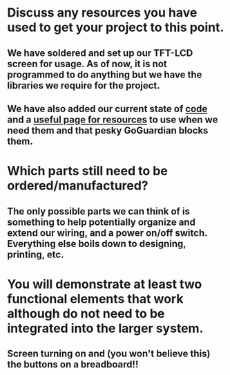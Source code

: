 # Discuss any resources you have used to get your project to this point. 

## We have soldered and set up our TFT-LCD screen for usage. As of now, it is not programmed to do anything but we have the libraries we require for the project. 

## We have also added our current state of [code](https://github.com/SkinnyJosiah/Capstone_QuickDraw/blob/main/QuickDraw.ino) and a [useful page for resources](https://github.com/SkinnyJosiah/Capstone_QuickDraw/blob/main/Workarounds.md) to use when we need them and that pesky GoGuardian blocks them.

# Which parts still need to be ordered/manufactured? 

## The only possible parts we can think of is something to help potentially organize and extend our wiring, and a power on/off switch. Everything else boils down to designing, printing, etc.

# You will demonstrate at least two functional elements that work although do not need to be integrated into the larger system.

## Screen turning on and (you won't believe this) the buttons on a breadboard!!
